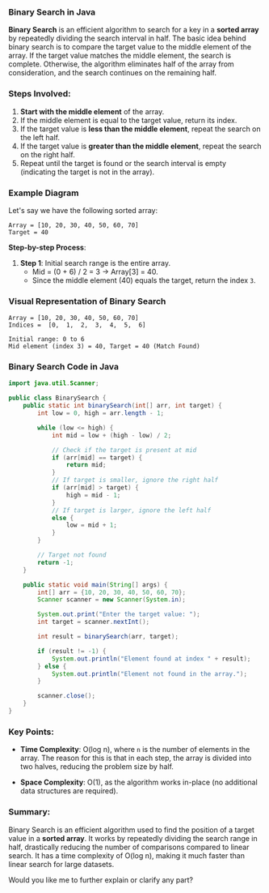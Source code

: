 ### Binary Search in Java

**Binary Search** is an efficient algorithm to search for a key in a **sorted array** by repeatedly dividing the search interval in half. The basic idea behind binary search is to compare the target value to the middle element of the array. If the target value matches the middle element, the search is complete. Otherwise, the algorithm eliminates half of the array from consideration, and the search continues on the remaining half.

### Steps Involved:
1. **Start with the middle element** of the array.
2. If the middle element is equal to the target value, return its index.
3. If the target value is **less than the middle element**, repeat the search on the left half.
4. If the target value is **greater than the middle element**, repeat the search on the right half.
5. Repeat until the target is found or the search interval is empty (indicating the target is not in the array).

### Example Diagram

Let's say we have the following sorted array:
```
Array = [10, 20, 30, 40, 50, 60, 70]
Target = 40
```

**Step-by-step Process**:

1. **Step 1**: Initial search range is the entire array.
    - Mid = (0 + 6) / 2 = 3 → Array[3] = 40.
    - Since the middle element (40) equals the target, return the index `3`.

### Visual Representation of Binary Search

```
Array = [10, 20, 30, 40, 50, 60, 70]
Indices =  [0,  1,  2,  3,  4,  5,  6]

Initial range: 0 to 6
Mid element (index 3) = 40, Target = 40 (Match Found)
```

### Binary Search Code in Java

```java
import java.util.Scanner;

public class BinarySearch {
    public static int binarySearch(int[] arr, int target) {
        int low = 0, high = arr.length - 1;

        while (low <= high) {
            int mid = low + (high - low) / 2;

            // Check if the target is present at mid
            if (arr[mid] == target) {
                return mid;
            }
            // If target is smaller, ignore the right half
            if (arr[mid] > target) {
                high = mid - 1;
            }
            // If target is larger, ignore the left half
            else {
                low = mid + 1;
            }
        }

        // Target not found
        return -1;
    }

    public static void main(String[] args) {
        int[] arr = {10, 20, 30, 40, 50, 60, 70};
        Scanner scanner = new Scanner(System.in);

        System.out.print("Enter the target value: ");
        int target = scanner.nextInt();

        int result = binarySearch(arr, target);

        if (result != -1) {
            System.out.println("Element found at index " + result);
        } else {
            System.out.println("Element not found in the array.");
        }

        scanner.close();
    }
}
```

### Key Points:

- **Time Complexity**: O(log n), where `n` is the number of elements in the array. The reason for this is that in each step, the array is divided into two halves, reducing the problem size by half.

- **Space Complexity**: O(1), as the algorithm works in-place (no additional data structures are required).

### Summary:
Binary Search is an efficient algorithm used to find the position of a target value in a **sorted array**. It works by repeatedly dividing the search range in half, drastically reducing the number of comparisons compared to linear search. It has a time complexity of O(log n), making it much faster than linear search for large datasets.

Would you like me to further explain or clarify any part?